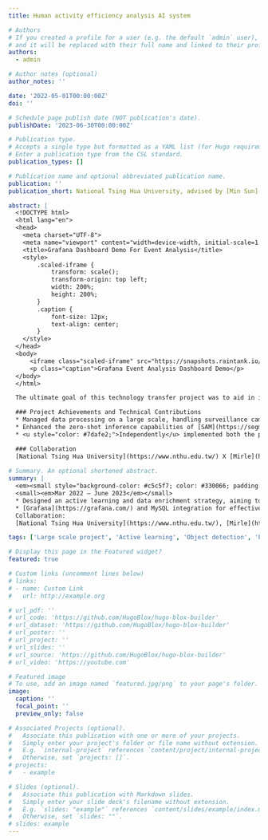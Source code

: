 ```yaml
---
title: Human activity efficiency analysis AI system

# Authors
# If you created a profile for a user (e.g. the default `admin` user), write the username (folder name) here
# and it will be replaced with their full name and linked to their profile.
authors:
  - admin

# Author notes (optional)
author_notes: ''

date: '2022-05-01T00:00:00Z'
doi: ''

# Schedule page publish date (NOT publication's date).
publishDate: '2023-06-30T00:00:00Z'

# Publication type.
# Accepts a single type but formatted as a YAML list (for Hugo requirements).
# Enter a publication type from the CSL standard.
publication_types: []

# Publication name and optional abbreviated publication name.
publication: ''
publication_short: National Tsing Hua University, advised by [Min Sun](https://aliensunmin.github.io/)

abstract: |
  <!DOCTYPE html>
  <html lang="en">
  <head>
    <meta charset="UTF-8">
    <meta name="viewport" content="width=device-width, initial-scale=1.0">
    <title>Grafana Dashboard Demo For Event Analysis</title>
    <style>
        .scaled-iframe {
            transform: scale();
            transform-origin: top left;
            width: 200%;
            height: 200%;
        }
        .caption {
            font-size: 12px;
            text-align: center;
        }
    </style>
  </head>
  <body>
      <iframe class="scaled-iframe" src="https://snapshots.raintank.io/dashboard/snapshot/vLjMLnN3oesNwZhGOb77xVNNKQqziGlJ" width="600" height="600"></iframe>
      <p class="caption">Grafana Event Analysis Dashboard Demo</p>
  </body>
  </html>

  The ultimate goal of this technology transfer project was to aid in improving factory production efficiency through an AI detection system capable of analyzing scenes. Additionally, the system was designed for rapid optimization through new data, highlighting strategic thinking and a deep understanding of business objectives. [check demo](https://snapshots.raintank.io/dashboard/snapshot/vLjMLnN3oesNwZhGOb77xVNNKQqziGlJ)

  ### Project Achievements and Technical Contributions
  * Managed data processing on a large scale, handling surveillance camera that amounts to millions of images per day. This highlights the <u style="color: #7dafe2;">large scale</u> of <u style="color: #7dafe2;">data processing</u> challenges faced and tackled.
  * Enhanced the zero-shot inference capabilities of [SAM](https://segment-anything.com/) through prompt engineering, leading to more accurate scene analysis and crucial data extraction. Integrated [Grafana](https://grafana.com/) with MySQL for real-time data visualization and in-depth backend analysis, improving monitoring and analysis efficiency.
  * <u style="color: #7dafe2;">Independently</u> implemented both the prompt engineering enhancement for [SAM](https://segment-anything.com/), <u style="color: #7dafe2;">Activate learning</u> strategy and the [Grafana](https://grafana.com/)-MySQL integration, demonstrating strong individual technical skills and initiative.

  ### Collaboration
  [National Tsing Hua University](https://www.nthu.edu.tw/) X [Mirle](https://www.mirle.com.tw/)
  
# Summary. An optional shortened abstract.
summary: |
  <em><small style="background-color: #c5c5f7; color: #330066; padding: 5px;">LargeScaleProjects/Git/Python/PyTorch/Object-Detection/ActiveLearning/OpenCV/MySQL/Grafana</small></em><br>
  <small><em>Mar 2022 – June 2023</em></small>
  * Designed an active learning and data enrichment strategy, aiming to analyze weaknesses and extract crucial data from daily videos. This strategy further leverages prompt engineering to improve performance of [SAM](https://segment-anything.com/), resulting in high-quality data generation. This approach has successfully reduced labeling costs by <b style="color: red;">33%</b> while increasing accuracy by <b style="color: red;">20%</b>.
  * [Grafana](https://grafana.com/) and MySQL integration for effective monitoring and data visualization.<br><br>
  Collaboration: 
  [National Tsing Hua University](https://www.nthu.edu.tw/), [Mirle](https://www.mirle.com.tw/)

tags: ['Large scale project', 'Active learning', 'Object detection', 'Python', 'PyTorch', 'OpenCV', 'Git', 'MySQL', 'Grafana']

# Display this page in the Featured widget?
featured: true

# Custom links (uncomment lines below)
# links:
# - name: Custom Link
#   url: http://example.org

# url_pdf: ''
# url_code: 'https://github.com/HugoBlox/hugo-blox-builder'
# url_dataset: 'https://github.com/HugoBlox/hugo-blox-builder'
# url_poster: ''
# url_project: ''
# url_slides: ''
# url_source: 'https://github.com/HugoBlox/hugo-blox-builder'
# url_video: 'https://youtube.com'

# Featured image
# To use, add an image named `featured.jpg/png` to your page's folder.
image:
  caption: ''
  focal_point: ''
  preview_only: false

# Associated Projects (optional).
#   Associate this publication with one or more of your projects.
#   Simply enter your project's folder or file name without extension.
#   E.g. `internal-project` references `content/project/internal-project/index.md`.
#   Otherwise, set `projects: []`.
# projects:
#   - example

# Slides (optional).
#   Associate this publication with Markdown slides.
#   Simply enter your slide deck's filename without extension.
#   E.g. `slides: "example"` references `content/slides/example/index.md`.
#   Otherwise, set `slides: ""`.
# slides: example
---
```

